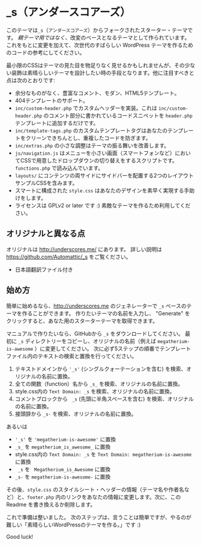 _s（アンダースコアーズ）
===

このテーマは`_s`（`アンダースコアーズ`）からフォークされたスターター・テーマです。
<em>親テーマ用ではなく、</em>改変のベースとなるテーマとして作られています。
これをもとに変更を加えて、次世代のすばらしい WordPress テーマを作るためのコードの参考にしてください。

最小限のCSSはテーマの見た目を物足りなく見せるかもしれませんが、その少ない装飾は素晴らしいテーマを設計したい時の手段となります。他に注目すべきと点は次のとおりです:

* 余分なものがなく、豊富なコメント、モダン、HTML5テンプレート。
* 404テンプレートのサポート。
* `inc/custom-header.php` でカスタムヘッダーを実装。これは `inc/custom-header.php` のコメント部分に書かれているコードスニペットを `header.php` テンプレートに追加するだけです。
* `inc/template-tags.php` のカスタムテンプレートタグはあなたのテンプレートをクリーンできちんとし、重複したコードを防ぎます。
* `inc/extras.php` の小さな調整はテーマの振る舞いを改善します。
* `js/navigation.js` はメニューを小さい画面（スマートフォンなど）においてCSSで用意したドロップダウンの切り替えをするスクリプトです。`functions.php` で読み込んでいます。
* `layouts/` にコンテンツの両サイドにサイドバーを配置する2つのレイアウトサンプルCSSを含みます。
* スマートに構成された `style.css` はあなたのデザインを素早く実現する手助けをします。
* ライセンスは GPLv2 or later です :) 素敵なテーマを作るため利用してください。

オリジナルと異なる点
---------------

オリジナルは http://underscores.me/ にあります。
詳しい説明は https://github.com/Automattic/_s をご覧ください。

* 日本語翻訳ファイル付き

始め方
---------------

簡単に始めるなら、http://underscores.me のジェネレーターで `_s` ベースのテーマを作ることができます。
作りたいテーマの名前を入力し、 "Generate" をクリックすると、あなた用のスターターテーマを取得できます。

マニュアルで作りたいなら、GitHubから `_s` をダウンロードしてください。
最初に `_s` ディレクトリーをコピーし、オリジナルの名前（例えば `megatherium-is-awesome` ）に変更してください。
次に必ず5ステップの順番でテンプレートファイル内のテキストの検索と置換を行ってください。

1. テキストドメインから `'_s'` (シングルクォーテーションを含む) を検索、オリジナルの名前に置換。
2. 全ての関数（function）名から `_s_` を検索、オリジナルの名前に置換。
3. style.css内の `Text Domain: _s` を検索、オリジナルの名前に置換。
4. コメントブロックから <code>&nbsp;_s</code> (先頭に半角スペースを含む) を検索、オリジナルの名前に置換。
5. 接頭辞から `_s-` を検索、オリジナルの名前に置換。

あるいは

* `'_s'` を `'megatherium-is-awesome'` に置換
* `_s_` を `megatherium_is_awesome_` に置換
* style.css内の `Text Domain: _s` を `Text Domain: megatherium-is-awesome` に置換
* <code>&nbsp;_s</code> を <code>&nbsp;Megatherium_is_Awesome</code> に置換
* `_s-` を `megatherium-is-awesome-` に置換

その後、`style.css` のスタイルシート・ヘッダーの情報（テーマ名や作者名など）と、`footer.php` 内のリンクをあなたの情報に変更します。次に、この Readme を書き換えるか削除します。

これで準備は整いました。
次のステップは、言うことは簡単ですが、やるのが難しい「素晴らしいWordPressのテーマを作る。」です :)

Good luck!
